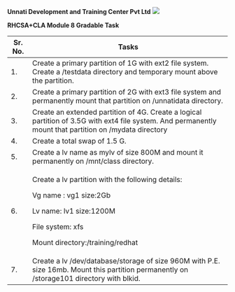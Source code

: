 ﻿**Unnati Development and Training Center Pvt Ltd** ![](Aspose.Words.fcc5a8a6-3407-473b-84b3-cf317007c07b.001.png)

**RHCSA+CLA Module 8 Gradable Task** 



|**Sr. No.** |**Tasks** |
| - | - |
|1\. |Create a primary partition of 1G with ext2 file system. Create a /testdata directory and temporary mount above the partition. |
|2\. |Create a primary partition of 2G with ext3 file system and permanently mount that partition on /unnatidata directory. |
|3\. |Create an extended partition of 4G. Create a logical partition of 3.5G with ext4 file system. And permanently mount that partition on /mydata directory |
|4\. |Create a total swap of 1.5 G. |
|5\. |Create a lv name as mylv of size 800M and mount it permanently on /mnt/class directory. |
|6\. |<p>Create a lv partition with the following details: </p><p>Vg name : vg1  size:2Gb </p><p>Lv name: lv1     size:1200M </p><p>File system: xfs </p><p>Mount directory:/training/redhat </p>|
|7\. |Create a lv /dev/database/storage of size 960M with P.E. size 16mb. Mount this partition permanently on /storage101 directory with blkid. |

